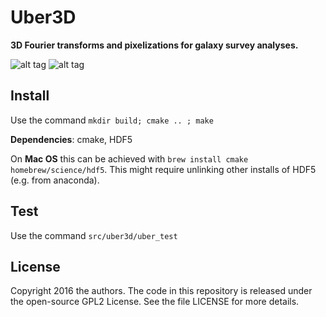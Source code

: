 
# Uber3D
**3D Fourier transforms and pixelizations for galaxy survey analyses.**

![alt tag](https://travis-ci.org/astro-informatics/uber3d.svg?branch=master)
![alt tag](http://img.shields.io/:license-gpl2-blue.svg?style=flat)

## Install

Use the command `mkdir build; cmake .. ; make`

**Dependencies**: cmake, HDF5

On **Mac OS** this can be achieved with `brew install cmake homebrew/science/hdf5`. This might require unlinking other installs of HDF5 (e.g. from anaconda).

## Test

Use the command `src/uber3d/uber_test`

## License

Copyright 2016 the authors. The code in this repository is released under the open-source GPL2 License. See the file LICENSE for more details.
